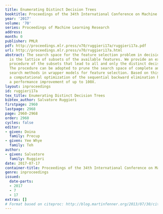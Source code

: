 ```yaml
---
title: Enumerating Distinct Decision Trees
booktitle: Proceedings of the 34th International Conference on Machine Learning
year: '2017'
volume: '70'
series: Proceedings of Machine Learning Research
address: 
month: 0
publisher: PMLR
pdf: http://proceedings.mlr.press/v70/ruggieri17a/ruggieri17a.pdf
url: http://proceedings.mlr.press/v70/ruggieri17a.html
abstract: The search space for the feature selection problem in decision tree learning
  is the lattice of subsets of the available features. We provide an exact enumeration
  procedure of the subsets that lead to all and only the distinct decision trees.
  The procedure can be adopted to prune the search space of complete and heuristics
  search methods in wrapper models for feature selection. Based on this, we design
  a computational optimization of the sequential backward elimination heuristics with
  a performance improvement of up to 100X.
layout: inproceedings
id: ruggieri17a
tex_title: Enumerating Distinct Decision Trees
bibtex_author: Salvatore Ruggieri
firstpage: 2960
lastpage: 2968
page: 2960-2968
order: 2960
cycles: false
editor:
- given: Doina
  family: Precup
- given: Yee Whye
  family: Teh
author:
- given: Salvatore
  family: Ruggieri
date: 2017-07-17
container-title: Proceedings of the 34th International Conference on Machine Learning
genre: inproceedings
issued:
  date-parts:
  - 2017
  - 7
  - 17
extras: []
# Format based on citeproc: http://blog.martinfenner.org/2013/07/30/citeproc-yaml-for-bibliographies/
---
```

